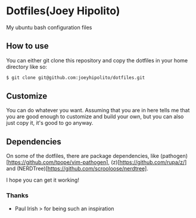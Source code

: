# Dotfiles(Joey Hipolito)
My ubuntu bash configuration files

## How to use
You can either git clone this repository and copy the dotfiles in your home directory like so:

```bash
$ git clone git@github.com:joeyhipolito/dotfiles.git
```

## Customize
You can do whatever you want. Assuming that you are in here tells me that you are good enough to customize and build your own, but you can also just copy it, it's good to go anyway.


## Dependencies
On some of the dotfiles, there are package dependencies, like (pathogen)[https://github.com/tpope/vim-pathogen], (z)[https://github.com/rupa/z/] and (NERDTree)[https://github.com/scrooloose/nerdtree].

I hope you can get it working!

### Thanks
* Paul Irish > for being such an inspiration
